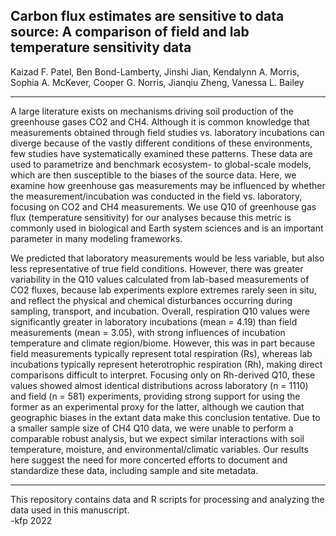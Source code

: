 ## Carbon flux estimates are sensitive to data source: A comparison of field and lab temperature sensitivity data

Kaizad F. Patel, Ben Bond-Lamberty, Jinshi Jian, Kendalynn A. Morris, Sophia A. McKever, Cooper G. Norris, Jianqiu Zheng, Vanessa L. Bailey

---

A large literature exists on mechanisms driving soil production of the greenhouse gases CO2 and CH4. 
Although it is common knowledge that measurements obtained through field studies vs. laboratory incubations 
can diverge because of the vastly different conditions of these environments, few studies have systematically examined these patterns. 
These data are used to parametrize and benchmark ecosystem- to global-scale models, which are then susceptible to the biases of the source data. 
Here, we examine how greenhouse gas measurements may be influenced by whether the measurement/incubation was conducted in the field vs. laboratory, 
focusing on CO2 and CH4 measurements. 
We use Q10 of greenhouse gas flux (temperature sensitivity) for our analyses because this metric is 
commonly used in biological and Earth system sciences and is an important parameter in many modeling frameworks. 

We predicted that laboratory measurements would be less variable, 
but also less representative of true field conditions. 
However, there was greater variability in the Q10 values calculated from lab-based measurements of CO2 fluxes, 
because lab experiments explore extremes rarely seen in situ, and reflect the physical and chemical disturbances occurring 
during sampling, transport, and incubation. 
Overall, respiration Q10 values were significantly greater in laboratory incubations (mean = 4.19) than field measurements (mean = 3.05), 
with strong influences of incubation temperature and climate region/biome. 
However, this was in part because field measurements typically represent total respiration (Rs), 
whereas lab incubations typically represent heterotrophic respiration (Rh), making direct comparisons difficult to interpret. 
Focusing only on Rh-derived Q10, these values showed almost identical distributions across laboratory (n = 1110) and field (n = 581) experiments, 
providing strong support for using the former as an experimental proxy for the latter, 
although we caution that geographic biases in the extant data make this conclusion tentative. 
Due to a smaller sample size of CH4 Q10 data, we were unable to perform a comparable robust analysis, 
but we expect similar interactions with soil temperature, moisture, and environmental/climatic variables. 
Our results here suggest the need for more concerted efforts to document and standardize these data, including sample and site metadata. 

---

This repository contains data and R scripts for processing and analyzing the data used in this manuscript.  
-kfp 2022
